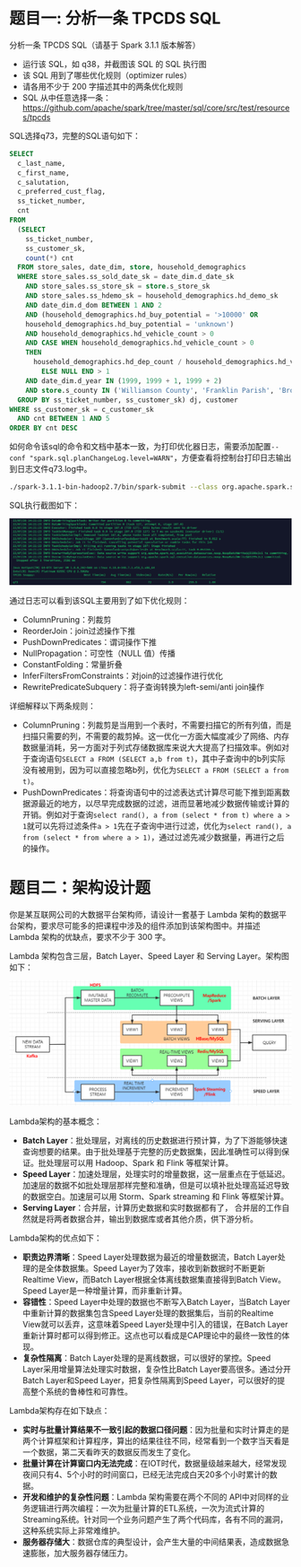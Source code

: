 # 题目一: 分析一条 TPCDS SQL

分析一条 TPCDS SQL（请基于 Spark 3.1.1 版本解答）

* 运行该 SQL，如 q38，并截图该 SQL 的 SQL 执行图
* 该 SQL 用到了哪些优化规则（optimizer rules）
* 请各用不少于 200 字描述其中的两条优化规则
* SQL 从中任意选择一条：https://github.com/apache/spark/tree/master/sql/core/src/test/resources/tpcds

SQL选择q73，完整的SQL语句如下：

```sql
SELECT
  c_last_name,
  c_first_name,
  c_salutation,
  c_preferred_cust_flag,
  ss_ticket_number,
  cnt
FROM
  (SELECT
    ss_ticket_number,
    ss_customer_sk,
    count(*) cnt
  FROM store_sales, date_dim, store, household_demographics
  WHERE store_sales.ss_sold_date_sk = date_dim.d_date_sk
    AND store_sales.ss_store_sk = store.s_store_sk
    AND store_sales.ss_hdemo_sk = household_demographics.hd_demo_sk
    AND date_dim.d_dom BETWEEN 1 AND 2
    AND (household_demographics.hd_buy_potential = '>10000' OR
    household_demographics.hd_buy_potential = 'unknown')
    AND household_demographics.hd_vehicle_count > 0
    AND CASE WHEN household_demographics.hd_vehicle_count > 0
    THEN
      household_demographics.hd_dep_count / household_demographics.hd_vehicle_count
        ELSE NULL END > 1
    AND date_dim.d_year IN (1999, 1999 + 1, 1999 + 2)
    AND store.s_county IN ('Williamson County', 'Franklin Parish', 'Bronx County', 'Orange County')
  GROUP BY ss_ticket_number, ss_customer_sk) dj, customer
WHERE ss_customer_sk = c_customer_sk
  AND cnt BETWEEN 1 AND 5
ORDER BY cnt DESC
```

如何命令该sql的命令和文档中基本一致，为打印优化器日志，需要添加配置`--conf "spark.sql.planChangeLog.level=WARN"`，方便查看将控制台打印日志输出到日志文件q73.log中。

```bash
./spark-3.1.1-bin-hadoop2.7/bin/spark-submit --class org.apache.spark.sql.execution.benchmark.TPCDSQueryBenchmark --conf "spark.sql.planChangeLog.level=WARN" --jars spark-core_2.12-3.1.1-tests.jar,spark-catalyst_2.12-3.1.1-tests.jar spark-sql_2.12-3.1.1-tests.jar --data-location tpcds-data-1g --query-filter "q73" >q73.log 2>&1 &
```

SQL执行截图如下：

![image-20220726145616417](images/image-20220726145616417.png)

通过日志可以看到该SQL主要用到了如下优化规则：

* ColumnPruning：列裁剪
* ReorderJoin：join过滤操作下推
* PushDownPredicates：谓词操作下推
* NullPropagation：可空性（NULL 值）传播
* ConstantFolding：常量折叠
* InferFiltersFromConstraints：对join的过滤操作进行优化
* RewritePredicateSubquery：将子查询转换为left-semi/anti join操作

详细解释以下两条规则：

* ColumnPruning：列裁剪是当用到一个表时，不需要扫描它的所有列值，而是扫描只需要的列，不需要的裁剪掉。这一优化一方面大幅度减少了网络、内存数据量消耗，另一方面对于列式存储数据库来说大大提高了扫描效率。例如对于查询语句`SELECT a FROM (SELECT a,b from t)`，其中子查询中的b列实际没有被用到，因为可以直接忽略b列，优化为`SELECT a FROM (SELECT a from t)`。
* PushDownPredicates：将查询语句中的过滤表达式计算尽可能下推到距离数据源最近的地方，以尽早完成数据的过滤，进而显著地减少数据传输或计算的开销。例如对于查询`select rand(), a from (select * from t) where a > 1`就可以先将过滤条件`a > 1`先在子查询中进行过滤，优化为`select rand(), a from (select * from where a > 1)`，通过过滤先减少数据量，再进行之后的操作。

# 题目二：架构设计题

你是某互联网公司的大数据平台架构师，请设计一套基于 Lambda 架构的数据平台架构，要求尽可能多的把课程中涉及的组件添加到该架构图中。并描述 Lambda 架构的优缺点，要求不少于 300 字。

Lambda 架构包含三层，Batch Layer、Speed Layer 和 Serving Layer。架构图如下：

![image-20220728163743914](images/image-20220728163743914.png)

Lambda架构的基本概念：

* **Batch Layer**：批处理层，对离线的历史数据进行预计算，为了下游能够快速查询想要的结果。由于批处理基于完整的历史数据集，因此准确性可以得到保证。批处理层可以用 Hadoop、Spark 和 Flink 等框架计算。
* **Speed Layer**：加速处理层，处理实时的增量数据，这一层重点在于低延迟。加速层的数据不如批处理层那样完整和准确，但是可以填补批处理高延迟导致的数据空白。加速层可以用 Storm、Spark streaming 和 Flink 等框架计算。
* **Serving Layer**：合并层，计算历史数据和实时数据都有了， 合并层的工作自然就是将两者数据合并，输出到数据库或者其他介质，供下游分析。

Lambda架构的优点如下：

* **职责边界清晰**：Speed Layer处理数据为最近的增量数据流，Batch Layer处理的是全体数据集。Speed Layer为了效率，接收到新数据时不断更新Realtime View，而Batch Layer根据全体离线数据集直接得到Batch View。Speed Layer是一种增量计算，而非重新计算。
* **容错性**：Speed Layer中处理的数据也不断写入Batch Layer，当Batch Layer中重新计算的数据集包含Speed Layer处理的数据集后，当前的Realtime View就可以丢弃，这意味着Speed Layer处理中引入的错误，在Batch Layer重新计算时都可以得到修正。这点也可以看成是CAP理论中的最终一致性的体现。
* **复杂性隔离**：Batch Layer处理的是离线数据，可以很好的掌控。Speed Layer采用增量算法处理实时数据，复杂性比Batch Layer要高很多。通过分开Batch Layer和Speed Layer，把复杂性隔离到Speed Layer，可以很好的提高整个系统的鲁棒性和可靠性。

Lambda架构存在如下缺点：

* **实时与批量计算结果不一致引起的数据口径问题**：因为批量和实时计算走的是两个计算框架和计算程序，算出的结果往往不同，经常看到一个数字当天看是一个数据，第二天看昨天的数据反而发生了变化。
* **批量计算在计算窗口内无法完成**：在IOT时代，数据量级越来越大，经常发现夜间只有4、5个小时的时间窗口，已经无法完成白天20多个小时累计的数据。
* **开发和维护的复杂性问题**：Lambda 架构需要在两个不同的 API中对同样的业务逻辑进行两次编程：一次为批量计算的ETL系统，一次为流式计算的Streaming系统。针对同一个业务问题产生了两个代码库，各有不同的漏洞，这种系统实际上非常难维护。
* **服务器存储大**：数据仓库的典型设计，会产生大量的中间结果表，造成数据急速膨胀，加大服务器存储压力。